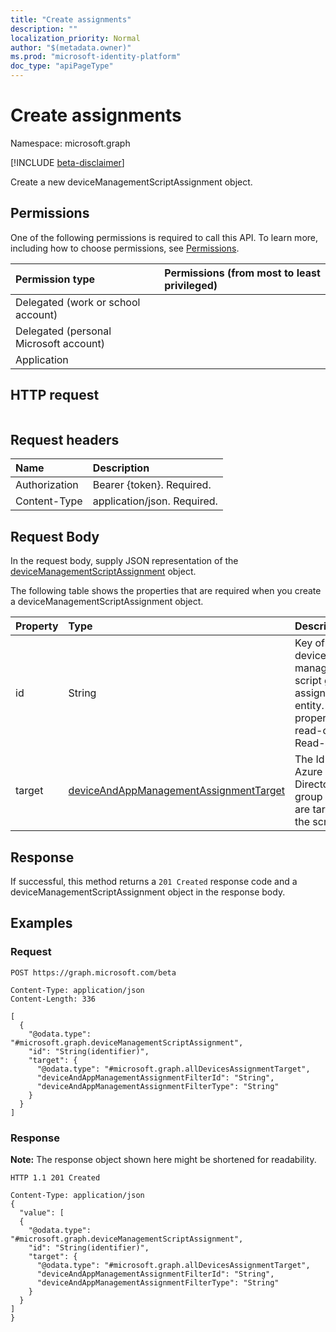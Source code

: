 ```yaml
---
title: "Create assignments"
description: ""
localization_priority: Normal
author: "$(metadata.owner)"
ms.prod: "microsoft-identity-platform"
doc_type: "apiPageType"
---
```


# Create assignments

Namespace: microsoft.graph

[!INCLUDE [beta-disclaimer](../../includes/beta-disclaimer.md)]

Create a new deviceManagementScriptAssignment object.

## Permissions

One of the following permissions is required to call this API. To learn more, including how to choose permissions, see [Permissions](/graph/permissions-reference).

| Permission type                        | Permissions (from most to least privileged) |
| :------------------------------------- | :------------------------------------------ |
| Delegated (work or school account)     |                                             |
| Delegated (personal Microsoft account) |                                             |
| Application                            |                                             |

## HTTP request

<!-- {
  "blockType": "ignored"
}
-->

```http

```

## Request headers

| Name          | Description                 |
| :------------ | :-------------------------- |
| Authorization | Bearer {token}. Required.   |
| Content-Type  | application/json. Required. |

## Request Body

In the request body, supply JSON representation of the [deviceManagementScriptAssignment](../resources/intune-devicemanagementscriptassignment.md) object.

<!-- Actions and Functions -->

<!-- CRUD Methods -->

The following table shows the properties that are required when you create a deviceManagementScriptAssignment object.

| Property | Type                                                                                             | Description                                                                                         |
| :------- | :----------------------------------------------------------------------------------------------- | :-------------------------------------------------------------------------------------------------- |
| id       | String                                                                                           | Key of the device management script group assignment entity. This property is read-only. Read-only. |
| target   | [deviceAndAppManagementAssignmentTarget](../resources/deviceandappmanagementassignmenttarget.md) | The Id of the Azure Active Directory group we are targeting the script to.                          |

## Response

If successful, this method returns a `201 Created` response code and a deviceManagementScriptAssignment object in the response body.

## Examples

### Request

<!-- {
  "blockType": "request",
  "name": "create_assignments"
}
-->

```http
POST https://graph.microsoft.com/beta

Content-Type: application/json
Content-Length: 336

[
  {
    "@odata.type": "#microsoft.graph.deviceManagementScriptAssignment",
    "id": "String(identifier)",
    "target": {
      "@odata.type": "#microsoft.graph.allDevicesAssignmentTarget",
      "deviceAndAppManagementAssignmentFilterId": "String",
      "deviceAndAppManagementAssignmentFilterType": "String"
    }
  }
]

```

### Response

**Note:** The response object shown here might be shortened for readability.

<!-- {
  "blockType": "response",
  "truncated": true,
  "@odata.type": "$(this.ReturnTypeFullName)"
}
-->

```http
HTTP 1.1 201 Created

Content-Type: application/json
{
  "value": [
  {
    "@odata.type": "#microsoft.graph.deviceManagementScriptAssignment",
    "id": "String(identifier)",
    "target": {
      "@odata.type": "#microsoft.graph.allDevicesAssignmentTarget",
      "deviceAndAppManagementAssignmentFilterId": "String",
      "deviceAndAppManagementAssignmentFilterType": "String"
    }
  }
]
}

```